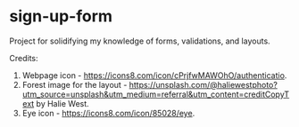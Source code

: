 # sign-up-form
Project for solidifying my knowledge of forms, validations, and layouts.

Credits:

1. Webpage icon - https://icons8.com/icon/cPrjfwMAWOhO/authenticatio.
2. Forest image for the layout - https://unsplash.com/@haliewestphoto?utm_source=unsplash&utm_medium=referral&utm_content=creditCopyText by Halie West.
3. Eye icon - https://icons8.com/icon/85028/eye.